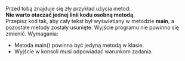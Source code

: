 Przed tobą znajduje się zły przykład użycia metod:\
**Nie warto otaczać jednej linii kodu osobną metodą.**\
Przepisz kod tak, aby cały tekst był wyświetlany w metodzie **main**, a pozostałe metody zostały usunięte.
Wyjście programu nie powinno się zmienić.
Wymagania:

- Metoda main() powinna być jedyną metodą w klasie.
- Wyjście w konsoli musi odpowiadać warunkom zadania.